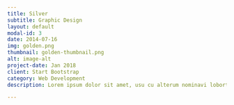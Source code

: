 ```yaml
---
title: Silver
subtitle: Graphic Design
layout: default
modal-id: 3
date: 2014-07-16
img: golden.png
thumbnail: golden-thumbnail.png
alt: image-alt
project-date: Jan 2018
client: Start Bootstrap
category: Web Development
description: Lorem ipsum dolor sit amet, usu cu alterum nominavi lobortis. At duo novum diceret. Tantas apeirian vix et, usu sanctus postulant inciderint ut, populo diceret necessitatibus in vim. Cu eum dicam feugiat noluisse.

---
```

